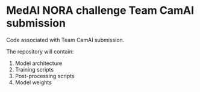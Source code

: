 # MedAI NORA challenge Team CamAI submission

Code associated with Team CamAI submission.

The repository will contain:
1. Model architecture
2. Training scripts
3. Post-processing scripts
4. Model weights
